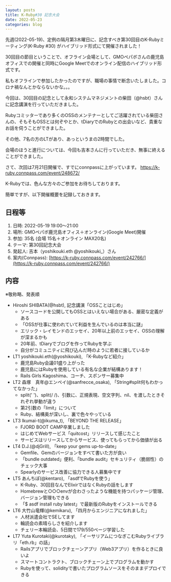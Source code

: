 ```yaml
---
layout: posts
title: K-Ruby#30 記念大会
date: 2022-05-23
categories: blog
---
```


先週(2022-05-19)、定例の隔月第3木曜日に、記念すべき第30回目のK-Rubyミーティング(K-Ruby #30) がハイブリッド形式にて開催されました！

30回目の節目ということで、オフライン会場として、GMOペパボさんの鹿児島オフィスでの開催と同時にGoogle Meetでのオンライン配信のハイブリッド形式です。

私もオフラインで参加したかったのですが、職場の事情で断念いたしました。コロナ禍なんとかならないかな。。。

今回は、30回目の記念として永和システムマネジメントの柴田（@hsbt）さんに記念講演を行っていただきました。

Rubyコミッターであり多くのOSSのメンテナーとしてご活躍されている柴田さんの、そもそもOSSとは何ぞやとか、tDiaryでのRubyとの出会いなど、貴重なお話を伺うことができました。

その他、7名の方のLTがあり、あっというまの2時間でした。

会場のほうと進行については、今回も吉本さんに行っていただき、無事に終えることができました。

さて、次回は7月21日開催で、すでにconnpassに上がっています。
https://k-ruby.connpass.com/event/248672/

K-Rubyでは、色んな方々のご参加をお待ちしております。

簡単ですが、以下開催概要を記録しておきます。

## 日程等

1. 日時: 2022-05-19 19:00～21:00
2. 場所: GMOペパボ鹿児島オフィス＋オンライン(Google Meet)開催
3. 参加: 35名 (会場 15名＋オンライン MAX20名)
4. テーマ: 第30回記念大会
5. 発起人: 吉本（yoshikouki.eth @yoshikouki\_）さん
6. 案内(Connpass): [https://k-ruby.connpass.com/event/242766/](https://k-ruby.connpass.com/event/242766/)

## 内容

※敬称略、発表順

- Hiroshi SHIBATA(@hsbt), 記念講演「OSSことはじめ」
    - ソースコードを公開してもOSSとはいえない場合がある、厳密な定義がある
    - 「OSSが仕事に使われていて利益を生んでいるのは本当に謎」
    - エリック・レイモンドのエッセイ、20年以上前のエッセイ、OSSの理解が深まるかも
    - 20年前、tDiaryでブログを作ってRubyを学ぶ
    - 自分がコミュニティに飛び込んだ時のように若者に接しているか
- LT1 yoshikouki.eth(@yoshikouki), 「K-Rubyなど紹介」
    - 鹿児島Ruby会議01盛り上がった
    - 鹿児島にはRubyを使用している有名な企業が結構あります！
    - Rails Girls Kagoshima、コーチ、スポンサー募集中
- LT2 森塚　真年@エンペイ(@sanfrecce\_osaka), 「String#split何もわかってなかった」
    - split(' ')、split(/ /)、引数に、正規表現、空文字列、nil、を渡したときそれぞれ挙動が違う
    - 第2引数の「limit」について
    - Ruby、結構奥が深いし、裏で色々やっている
- LT3 Ikumai-t(@ikuma\_t), 「BEYOND THE RELEASE」
    - FJORD BOOT CAMP卒業しました
    - はじめてWebサービス「quitcost」リリースして感じたこと
    - サービスはリリースしてからサービス、使ってもらってから価値が出る
- LT4 D.J.(@djGrill), 「keep your gems up-to-date」
    - Gemfile、Gemのバージョンをすべて書いた方が良い
    - 「bundle outdated」便利、「bundle audit」セキュリティ（脆弱性）のチェック大事
    - Spearlyのサービス改善に協力できる人募集中です
- LT5 あんちぽ(@kentaro), 「asdfでRubyを使う」
    - K-Ruby、30回目なんでElixirではなくRubyの話をします
    - Homebrewと○○○envが合わさったような機能を持つパッケージ管理、バージョン管理もできる
    - 「$ asdf install ruby latest」で最新版のRubyをインストールできる
- LT6 大竹山竜輝(@kemikaru), 「四月からエンジニアになれました」
    - 人材派遣会社でSEしてます
    - 輪読会の素晴らしさを紹介します
    - チェリー本輪読会、5日間で179/550ページ学習した
- LT7 Yuta Kurotaki(@kurotaky), 「イーサリアムにつなぎこむRubyライブラリ「eth.rb」の話」
    - Railsアプリでブロックチェーンアプリ（Web3アプリ）を作るときに良いよ
    - スマートコントラクト、ブロックチェーン上でプログラムを動かす
    - Rubyを使って、solidityで書いたプログラムソースをそのままデプロイできる
